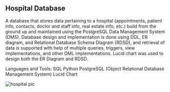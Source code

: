 ## Hospital Database 

A database that stores data pertaining to a hospital (appointments, patient info, contacts, doctor and staff info, real estate info, etc.) build from the ground up and maintained using the PostgreSQL Data Management System (DMS). Database design and implementation is done using DDL, ER diagram, and Relational Database Schema Diagram (RDSD), and retrieval of data is supported with help of multiple queries, triggers, view implementations, and other DML implementations. Lucid chart was used to design both the ER Diagram and RDSD.


Languages and Tools:
SQL
Python
PostgreSQL (Object Relational Database Management System)
Lucid Chart


![hospital pic](https://user-images.githubusercontent.com/71467135/167198923-8c2d7031-b18b-4926-b5f9-478d765b8506.png)


